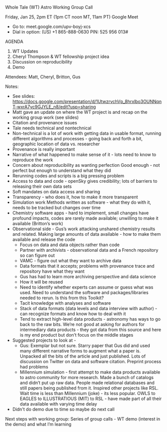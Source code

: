 Whole Tale (WT) Astro Working Group Call

Friday, Jan 25, 2pm ET (1pm CT noon MT, 11am PT)
Google Meet
- Go to: meet.google.com/upv-boyj-xcs
- Dial in option: ‎(‪US‬) ‪+1 865-888-0630‬ PIN: ‪525 956 013#‬

AGENDA

1. WT Updates 
2. Cheryl Thompson & WT fellowship project idea
3. Discussion on reproducibility
4. Demo

Attendees: Matt, Cheryl, Britton, Gus

Notes: 
* See slides: https://docs.google.com/presentation/d/1UtwzrvchVp_8hrxlbo3OUNNqnT-wxrA7yc9GJYLE_n8/edit?usp=sharing
* Matt gave an update on where the WT project is and recap on the working group work (see slides)
* Citation and provenance issues
* Tale needs technical and nontechnical
*   Non-technical is a lot of work with getting data in usable format, running different algorithms and processes - going back and forth a bit, geographic location of data vs. researcher
*   Provenance is really important
*   Narrative of what happened to make sense of it - lots need to know to reproduce the work
* Concern about reproducibility as wanting perfection
      Good enough - not perfect but enough to understand what they did
* Rerunning codes and scripts is a big pressing problem
* Access to data and code - openSky gives credibility; lots of barriers to releasing their own data sets
* Soft mandates on data access and sharing
* Transparency - who does it, how to make it more transparent
* Simulation work
    Methods written as software - what they do with it, needs to be tracked but changes over time
*   Chemistry software apps - hard to implement, small changes have profound impacts, codes are rarely made available; unwilling to make it available (Britton’s work)
* Observational side - Gus’s work attacking unshared chemistry results and related. Making large amounts of data available - how to make them available and release the code
    * Focus on data and data objects rather than code
    * Partner with archivists - observational data and a French repository so can figure out
    * VAMC - figure out what they want to archive data
    * Data formats that it accepts; problems with provenance trace and repository have what they want
    * Gus has had to learn more archiving perspective and data science
    * How it will be reused
    * Need to identify whether experts can assume or guess what was used. Need to understand the software and packages/libraries needed to rerun. Is this from this Toolkit?
    * Tacit knowledge with analyses and software
    * Stack of data formats (data levels and data interview with author) -  can recognize formats and know how to deal with it
    * Tend to extract high-level data products - astronomy has ways to go back to the raw bits. We’re not good at asking for authors for intermediary data products - they got data from this source and here is my end product but don’t focus on the middle stages
* Suggested projects to look at - 
    * Gus: Exemplar but not sure. Starry paper that Gus did and used many different narrative forms to augment what a paper is. Unpacked all the bits of the article and just published. Lots of discussion on Twitter on data and software citation. Preprint process had problems
    * Millennium simulation - first attempt to make data products available to astro community for more research. Made a bunch of catalogs and didn’t put up raw data. People made relational databases and still papers being published from it. Inspired other projects like RSL. Wait time is less than Millennium (joke) - its less popular. OWLS to EAGLES to ILLUSTRATIOUS (MIT) to RSL - have made part of all their data available with varying time delay
* Didn't do demo due to time so maybe do next call

Next steps with working group:
    Series of group calls - WT demo (interest in the demo) and what I’m learning

